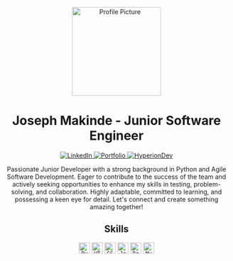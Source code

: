 <p align="center">
  <img src="https://unsplash.com/photos/d0oYF8hm4GI/download?ixid=MnwxMjA3fDB8MXxzZWFyY2h8OHx8Y2FydG9vbnxlbnwwfHx8fDE2ODI0MTUwMTk&force=true&w=1920" alt="Profile Picture" width="200" />
</p>

<h1 align="center">Joseph Makinde - Junior Software Engineer</h1>

<p align="center">
  <a href="https://www.linkedin.com/in/joseph-makinde-0a1173225">
    <img src="https://img.shields.io/badge/-LinkedIn-0077B5?style=flat&logo=LinkedIn&logoColor=white" alt="LinkedIn" />
  </a>
  <a href="https://elvizier.netlify.app/">
    <img src="https://img.shields.io/badge/-Portfolio-ff69b4?style=flat&logo=HTML5&logoColor=white" alt="Portfolio" />
  </a>
  <a href="https://www.hyperiondev.com/portfolio/126722/">
    <img src="https://img.shields.io/badge/-HyperionDev-4FC08D?style=flat&logo=Python&logoColor=white" alt="HyperionDev" />
  </a>
</p>

<p align="center">
  Passionate Junior Developer with a strong background in Python and Agile Software Development. Eager to contribute to the success of the team and actively seeking opportunities to enhance my skills in testing, problem-solving, and collaboration. Highly adaptable, committed to learning, and possessing a keen eye for detail. Let's connect and create something amazing together!
</p>

<h2 align="center">Skills</h2>

<p align="center">
  <code><img height="25" src="https://cdn.jsdelivr.net/gh/devicons/devicon/icons/python/python-original.svg" alt="Python" /></code>
  <code><img height="25" src="https://cdn.jsdelivr.net/gh/devicons/devicon/icons/html5/html5-original.svg" alt="HTML5" /></code>
  <code><img height="25" src="https://cdn.jsdelivr.net/gh/devicons/devicon/icons/css3/css3-original.svg" alt="CSS3" /></code>
  <code><img height="25" src="https://cdn.jsdelivr.net/gh/devicons/devicon/icons/javascript/javascript-original.svg" alt="JavaScript" /></code>
  <code><img height="25" src="https://cdn.jsdelivr.net/gh/devicons/devicon/icons/react/react-original.svg" alt="React" /></code>
  <code><img height="25" src="https://cdn.jsdelivr.net/gh/devicons/devicon/icons/mysql/mysql-original.svg" alt="MySQL" /></code>
</p>
